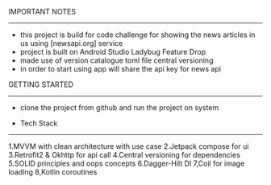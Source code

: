

IMPORTANT NOTES
***************

* this project is build for code challenge for showing the news articles in us using [newsapi.org] service
* project is built on Android Studio Ladybug Feature Drop
* made use of version catalogue toml file central versioning
* in order to start using app will share the api key for news api

GETTING STARTED
***************
* clone the project from github and run the project on system 



* Tech Stack 
--------------
1.MVVM with clean architecture with use case
2.Jetpack compose for ui
3.Retrofit2 & Okhttp for api call 
4.Central versioning for dependencies
5.SOLID principles and oops concepts
6.Dagger-Hilt DI
7,Coil for image loading
8,Kotlin coroutines
